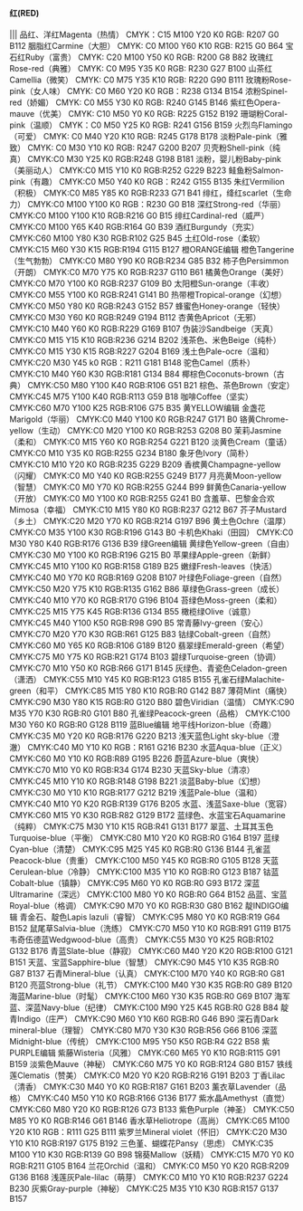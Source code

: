 
#### 红(RED)
|||
品红、洋红Magenta（热情）
CMYK：C15 M100 Y20 K0
RGB: R207 G0 B112
胭脂红Carmine（大胆）
CMYK: C0 M100 Y60 K10
RGB: R215 G0 B64
宝石红Ruby（富贵）
CMYK: C20 M100 Y50 K0
RGB: R200 G8 B82
玫瑰红Rose-red（典雅）
CMYK: C0 M95 Y35 K0
RGB: R230 G27 B100
山茶红Camellia（微笑）
CMYK: C0 M75 Y35 K10
RGB: R220 G90 B111
玫瑰粉Rose-pink（女人味）
CMYK: C0 M60 Y20 K0
RGB：R238 G134 B154
浓粉Spinel-red（娇媚）
CMYK: C0 M55 Y30 K0
RGB: R240 G145 B146
紫红色Opera-mauve（优美）
CMYK: C10 M50 Y0 K0
RGB: R225 G152 B192
珊瑚粉Coral-pink（温顺）
CMYK：C0 M50 Y25 K0
RGB: R241 G156 B159
火烈鸟Flamingo（可爱）
CMYK: C0 M40 Y20 K10
RGB: R245 G178 B178
淡粉Pale-pink（雅致）
CMYK: C0 M30 Y10 K0
RGB: R247 G200 B207
贝壳粉Shell-pink（纯真）
CMYK:C0 M30 Y25 K0
RGB:R248 G198 B181
淡粉，婴儿粉Baby-pink（美丽动人）
CMYK:C0 M15 Y10 K0
RGB:R252 G229 B223
鲑鱼粉Salmon-pink（有趣）
CMYK:C0 M50 Y40 K0
RGB：R242 G155 B135
朱红Vermilion（积极）
CMYK:C0 M85 Y85 K0
RGB:R233 G71 B41
绯红，绛红scarlet（生命力）
CMYK:C0 M100 Y100 K0
RGB：R230 G0 B18
深红Strong-red（华丽）
CMYK:C0 M100 Y100 K10
RGB:R216 G0 B15
绯红Cardinal-red（威严）
CMYK:C0 M100 Y65 K40
RGB:R164 G0 B39
酒红Burgundy（充实）
CMYK:C60 M100 Y80 K30
RGB:R102 G25 B45
土红Old-rose（柔软）
CMYK:C15 M60 Y30 K15
RGB:R194 G115 B127
橙ORANGE编辑
橙色Tangerine（生气勃勃）
CMYK:C0 M80 Y90 K0
RGB:R234 G85 B32
柿子色Persimmon（开朗）
CMYK:C0 M70 Y75 K0
RGB:R237 G110 B61
橘黄色Orange（美好）
CMYK:C0 M70 Y100 K0
RGB:R237 G109 B0
太阳橙Sun-orange（丰收）
CMYK:C0 M55 Y100 K0
RGB:R241 G141 B0
热带橙Tropical-orange（幻想）
CMYK:C0 M50 Y80 K0
RGB:R243 G152 B57
蜂蜜色Honey-orange（轻快）
CMYK:C0 M30 Y60 K0
RGB:R249 G194 B112
杏黄色Apricot（无邪）
CMYK:C10 M40 Y60 K0
RGB:R229 G169 B107
伪装沙Sandbeige（天真）
CMYK:C0 M15 Y15 K10
RGB:R236 G214 B202
浅茶色、米色Beige（纯朴）
CMYK:C0 M15 Y30 K15
RGB:R227 G204 B169
浅土色Pale-ocre（温和）
CMYK:C20 M30 Y45 k0
RGB：R211 G181 B148
驼色Camel（质朴）
CMYK:C10 M40 Y60 K30
RGB:R181 G134 B84
椰棕色Coconuts-brown（古典）
CMYK:C50 M80 Y100 K40
RGB:R106 G51 B21
棕色、茶色Brown（安定）
CMYK:C45 M75 Y100 K40
RGB:R113 G59 B18
咖啡Coffee（坚实）
CMYK:C60 M70 Y100 K25
RGB:R106 G75 B35
黄YELLOW编辑
金盏花Marigold（华丽）
CMYK:C0 M40 Y100 K0
RGB:R247 G171 B0
铬黄Chrome-yellow（生动）
CMYK:C0 M20 Y100 K0
RGB:R253 G208 B0
茉莉Jasmine（柔和）
CMYK:C0 M15 Y60 K0
RGB:R254 G221 B120
淡黄色Cream（童话）
CMYK:C0 M10 Y35 K0
RGB:R255 G234 B180
象牙色Ivory（简朴）
CMYK:C10 M10 Y20 K0
RGB:R235 G229 B209
香槟黄Champagne-yellow（闪耀）
CMYK:C0 M0 Y40 K0
RGB:R255 G249 B177
月亮黄Moon-yellow（智慧）
CMYK:C0 M0 Y70 K0
RGB:R255 G244 B99
鲜黄色Canaria-yellow（开放）
CMYK:C0 M0 Y100 K0
RGB:R255 G241 B0
含羞草、巴黎金合欢Mimosa（幸福）
CMYK:C10 M15 Y80 K0
RGB:R237 G212 B67
芥子Mustard（乡土）
CMYK:C20 M20 Y70 K0
RGB:R214 G197 B96
黄土色Ochre（温厚）
CMYK:C0 M35 Y100 K30
RGB:R196 G143 B0
卡机色Khaki（田园）
CMYK:C0 M30 Y80 K40
RGB:R176 G136 B39
绿Green编辑
黄绿色Yellow-green（自由）
CMYK:C30 M0 Y100 K0
RGB:R196 G215 B0
苹果绿Apple-green（新鲜）
CMYK:C45 M10 Y100 K0
RGB:R158 G189 B25
嫩绿Fresh-leaves（快活）
CMYK:C40 M0 Y70 K0
RGB:R169 G208 B107
叶绿色Foliage-green（自然）
CMYK:C50 M20 Y75 K10
RGB:R135 G162 B86
草绿色Grass-green（成长）
CMYK:C40 M10 Y70 K0
RGB:R170 G196 B104
苔绿色Moss-green（柔和）
CMYK:C25 M15 Y75 K45
RGB:R136 G134 B55
橄榄绿Olive（诚意）
CMYK:C45 M40 Y100 K50
RGB:R98 G90 B5
常青藤Ivy-green（安心）
CMYK:C70 M20 Y70 K30
RGB:R61 G125 B83
钴绿Cobalt-green（自然）
CMYK:C60 M0 Y65 K0
RGB:R106 G189 B120
翡翠绿Emerald-green（希望）
CMYK:C75 M0 Y75 K0
RGB:R21 G174 B103
碧绿Turquoise-green（协调）
CMYK:C70 M10 Y50 K0
RGB:R66 G171 B145
灰绿色、青瓷色Celadon-green（潇洒）
CMYK:C55 M10 Y45 K0
RGB:R123 G185 B155
孔雀石绿Malachite-green（和平）
CMYK:C85 M15 Y80 K10
RGB:R0 G142 B87
薄荷Mint（痛快）
CMYK:C90 M30 Y80 K15
RGB:R0 G120 B80
碧色Viridian（温情）
CMYK:C90 M35 Y70 K30
RGB:R0 G101 B80
孔雀绿Peacock-green（品格）
CMYK:C100 M30 Y60 K0
RGB:R0 G128 B119
蓝Blue编辑
地平线Horizon-blue（奇趣）
CMYK:C35 M0 Y20 K0
RGB:R176 G220 B213
浅天蓝色Light sky-blue（澄澈）
CMYK:C40 M0 Y10 K0
RGB：R161 G216 B230
水蓝Aqua-blue（正义）
CMYK:C60 M0 Y10 K0
RGB:R89 G195 B226
蔚蓝Azure-blue（爽快）
CMYK:C70 M10 Y0 K0
RGB:R34 G174 B230
天蓝Sky-blue（清凉）
CMYK:C45 M10 Y10 K0
RGB:R148 G198 B221
淡蓝Baby-blue（幻想）
CMYK:C30 M0 Y10 K10
RGB:R177 G212 B219
浅蓝Pale-blue（温和）
CMYK:C40 M10 Y0 K20
RGB:R139 G176 B205
水蓝、浅蓝Saxe-blue（宽容）
CMYK:C60 M15 Y0 K30
RGB:R82 G129 B172
蓝绿色、水蓝宝石Aquamarine（纯粹）
CMYK:C75 M30 Y10 K15
RGB:R41 G131 B177
翠蓝、土耳其玉色Turquoise-blue（平衡）
CMYK:C80 M10 Y20 K0
RGB:R0 G164 B197
蓝绿Cyan-blue（清楚）
CMYK:C95 M25 Y45 K0
RGB:R0 G136 B144
孔雀蓝Peacock-blue（贵重）
CMYK:C100 M50 Y45 K0
RGB:R0 G105 B128
天蓝Cerulean-blue（冷静）
CMYK:C100 M35 Y10 K0
RGB:R0 G123 B187
钴蓝Cobalt-blue（镇静）
CMYK:C95 M60 Y0 K0
RGB:R0 G93 B172
深蓝Ultramarine（深远）
CMYK:C100 M80 Y0 K0
RGB:R0 G64 B152
品蓝、宝蓝Royal-blue（格调）
CMYK:C90 M70 Y0 K0
RGB:R30 G80 B162
靛INDIGO编辑
青金石、靛色Lapis lazuli（睿智）
CMYK:C95 M80 Y0 K0
RGB:R19 G64 B152
鼠尾草Salvia-blue（洗练）
CMYK:C70 M50 Y10 K0
RGB:R91 G119 B175
韦奇伍德蓝Wedgwood-blue（高贵）
CMYK:C55 M30 Y0 K25
RGB:R102 G132 B176
青蓝Slate-blue（静寂）
CMYK:C60 M40 Y20 K20
RGB:R100 G121 B151
天蓝、宝蓝Sapphire-blue（智慧）
CMYK:C90 M45 Y10 K35
RGB:R0 G87 B137
石青Mineral-blue（认真）
CMYK:C100 M70 Y40 K0
RGB:R0 G81 B120
亮蓝Strong-blue（礼节）
CMYK:C100 M40 Y30 K35
RGB:R0 G89 B120
海蓝Marine-blue（时髦）
CMYK:C100 M60 Y30 K35
RGB:R0 G69 B107
海军蓝、深蓝Navy-blue（纪律）
CMYK:C100 M90 Y25 K45
RGB:R0 G28 B84
靛青Indigo（庄严）
CMYK:C90 M60 Y10 K60
RGB:R0 G46 B90
深石青Dark mineral-blue（理智）
CMYK:C80 M70 Y30 K30
RGB:R56 G66 B106
深蓝Midnight-blue（传统）
CMYK:C100 M95 Y50 K50
RGB:R4 G22 B58
紫PURPLE编辑
紫藤Wisteria（风雅）
CMYK:C60 M65 Y0 K10
RGB:R115 G91 B159
淡紫色Mauve（神秘）
CMYK:C60 M75 Y0 K0
RGB:R124 G80 B157
铁线莲Clematis（赞美）
CMYK:C0 M20 Y0 K20
RGB:R216 G191 B203
丁香Lilac（清香）
CMYK:C30 M40 Y0 K0
RGB:R187 G161 B203
薰衣草Lavender（品格）
CMYK:C40 M50 Y10 K0
RGB:R166 G136 B177
紫水晶Amethyst（直觉）
CMYK:C60 M80 Y20 K0
RGB:R126 G73 B133
紫色Purple（神圣）
CMYK:C50 M85 Y0 K0
RGB:R146 G61 B146
香水草Heliotrope（高尚）
CMYK:C65 M100 Y20 K10
RGB：R111 G25 B111
紫罗兰Mineral violet（怀旧）
CMYK:C20 M30 Y10 K10
RGB:R197 G175 B192
三色堇、蝴蝶花Pansy（思虑）
CMYK:C35 M100 Y10 K30
RGB:R139 G0 B98
锦葵Mallow（妖精）
CMYK:C15 M70 Y0 K0
RGB:R211 G105 B164
兰花Orchid（温和）
CMYK:C0 M50 Y0 K20
RGB:R209 G136 B168
浅莲灰Pale-lilac（萌芽）
CMYK:C0 M10 Y0 K10
RGB:R237 G224 B230
灰紫Gray-purple（神秘）
CMYK:C25 M35 Y10 K30
RGB:R157 G137 B157
